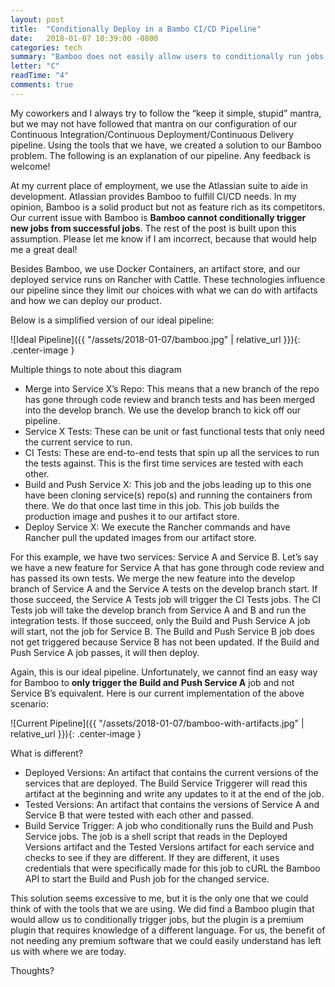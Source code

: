 ```yaml
---
layout: post
title:  "Conditionally Deploy in a Bambo CI/CD Pipeline"
date:   2018-01-07 10:39:00 -0800
categories: tech
summary: "Bamboo does not easily allow users to conditionally run jobs. Here is a solution."
letter: "C"
readTime: "4"
comments: true
---
```

My coworkers and I always try to follow the “keep it simple, stupid” mantra, but we may not have followed that mantra on our configuration of our Continuous Integration/Continuous Deployment/Continuous Delivery pipeline. Using the tools that we have, we created a solution to our Bamboo problem. The following is an explanation of our pipeline. Any feedback is welcome!

At my current place of employment, we use the Atlassian suite to aide in development. Atlassian provides Bamboo to fulfill CI/CD needs. In my opinion, Bamboo is a solid product but not as feature rich as its competitors. Our current issue with Bamboo is **Bamboo cannot conditionally trigger new jobs from successful jobs**. The rest of the post is built upon this assumption. Please let me know if I am incorrect, because that would help me a great deal!

Besides Bamboo, we use Docker Containers, an artifact store, and our deployed service runs on Rancher with Cattle. These technologies influence our pipeline since they limit our choices with what we can do with artifacts and how we can deploy our product.

Below is a simplified version of our ideal pipeline:

![Ideal Pipeline]({{ "/assets/2018-01-07/bamboo.jpg" | relative_url }}){: .center-image }

Multiple things to note about this diagram
- Merge into Service X’s Repo: This means that a new branch of the repo has gone through code review and branch tests and has been merged into the develop branch. We use the develop branch to kick off our pipeline.
- Service X Tests: These can be unit or fast functional tests that only need the current service to run.
- CI Tests: These are end-to-end tests that spin up all the services to run the tests against. This is the first time services are tested with each other.
- Build and Push Service X: This job and the jobs leading up to this one have been cloning service(s) repo(s) and running the containers from there. We do that once last time in this job. This job builds the production image and pushes it to our artifact store.
- Deploy Service X: We execute the Rancher commands and have Rancher pull the updated images from our artifact store.

For this example, we have two services: Service A and Service B. Let’s say we have a new feature for Service A that has gone through code review and has passed its own tests. We merge the new feature into the develop branch of Service A and the Service A tests on the develop branch start. If those succeed, the Service A Tests job will trigger the CI Tests jobs. The CI Tests job will take the develop branch from Service A and B and run the integration tests. If those succeed, only the Build and Push Service A job will start, not the job for Service B. The Build and Push Service B job does not get triggered because Service B has not been updated. If the Build and Push Service A job passes, it will then deploy.

Again, this is our ideal pipeline. Unfortunately, we cannot find an easy way for Bamboo to **only trigger the Build and Push Service A** job and not Service B’s equivalent. Here is our current implementation of the above scenario:

![Current Pipeline]({{ "/assets/2018-01-07/bamboo-with-artifacts.jpg" | relative_url }}){: .center-image }

What is different?
- Deployed Versions: An artifact that contains the current versions of the services that are deployed. The Build Service Triggerer will read this artifact at the beginning and write any updates to it at the end of the job.
- Tested Versions: An artifact that contains the versions of Service A and Service B that were tested with each other and passed.
- Build Service Trigger: A job who conditionally runs the Build and Push Service jobs. The job is a shell script that reads in the Deployed Versions artifact and the Tested Versions artifact for each service and checks to see if they are different. If they are different, it uses credentials that were specifically made for this job to cURL the Bamboo API to start the Build and Push job for the changed service.

This solution seems excessive to me, but it is the only one that we could think of with the tools that we are using. We did find a Bamboo plugin that would allow us to conditionally trigger jobs, but the plugin is a premium plugin that requires knowledge of a different language. For us, the benefit of not needing any premium software that we could easily understand has left us with where we are today.

Thoughts?
